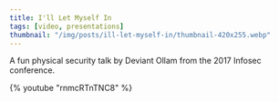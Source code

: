 ```yaml
---
title: I'll Let Myself In
tags: [video, presentations]
thumbnail: "/img/posts/ill-let-myself-in/thumbnail-420x255.webp"
---
```


A fun physical security talk by <a ref="https://twitter.com/deviantollam">Deviant Ollam</a> from the 2017 Infosec conference.

{% youtube "rnmcRTnTNC8" %}
